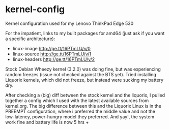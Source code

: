 kernel-config
=============

Kernel configuration used for my Lenovo ThinkPad Edge 530

For the impatient, links to my built packages for amd64 (just ask if you 
want a specific architecture):

* linux-image http://ge.tt/16PTmLU/v/0
* linux-source http://ge.tt/16PTmLU/v/1
* linux-headers http://ge.tt/16PTmLU/v/2

Stock Debian Wheezy kernel (3.2.0) was doing fine, but was experiencing 
random freezes (issue not checked against the BTS yet). Tried installing 
Liquorix kernels, which did not freeze, but instead were sucking my battery dry. 


After checking a (big) diff between the stock kernel and the liquorix, I pulled 
together a config which I used with the latest available sources from kernel.org. 
The big difference between this and the Liquorix Linux is in the PREEMPT configuration, 
where i preferred the middle value and not the low-latency, power-hungry model 
they preferred. And yay!, the system work fine and battery life is now 5 hrs +

